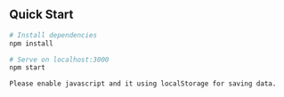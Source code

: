 
## Quick Start

```bash
# Install dependencies
npm install

# Serve on localhost:3000
npm start

Please enable javascript and it using localStorage for saving data.
```
